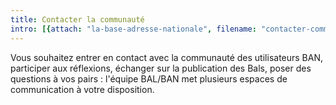 ```yaml
---
title: Contacter la communauté
intro: [{attach: "la-base-adresse-nationale", filename: "contacter-communaute-intro"}]
---
```


Vous souhaitez entrer en contact avec la communauté des utilisateurs BAN, participer aux réflexions, échanger sur la publication des Bals, poser des questions à vos pairs : l'équipe BAL/BAN met plusieurs espaces de communication à votre disposition.

